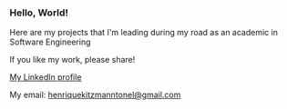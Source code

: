 ### Hello, World!

Here are my projects that I'm leading during my road as an academic in Software Engineering 

If you like my work, please share!

[My LinkedIn profile](https://www.linkedin.com/in/henrique-kitzmann-tonel/)

My email: henriquekitzmanntonel@gmail.com
